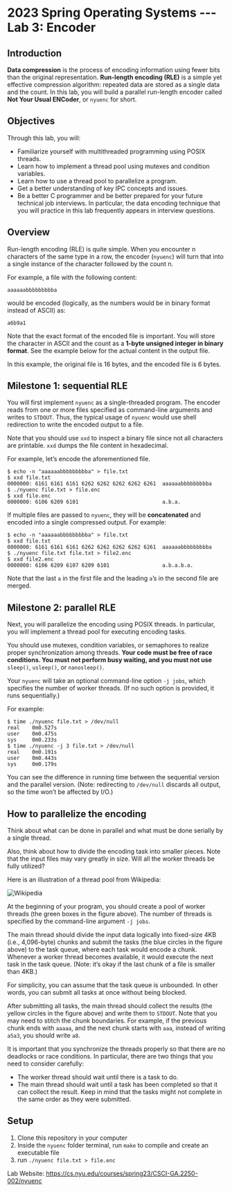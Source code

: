 # 2023 Spring Operating Systems --- Lab 3: Encoder

## Introduction
**Data compression** is the process of encoding information using fewer bits than the original representation. 
**Run-length encoding (RLE)** is a simple yet effective compression algorithm: repeated data are stored as a single data and the count. 
In this lab, you will build a parallel run-length encoder called **Not Your Usual ENCoder**, or `nyuenc` for short.

## Objectives
Through this lab, you will:

* Familiarize yourself with multithreaded programming using POSIX threads.
* Learn how to implement a thread pool using mutexes and condition variables.
* Learn how to use a thread pool to parallelize a program.
* Get a better understanding of key IPC concepts and issues.
* Be a better C programmer and be better prepared for your future technical job interviews. In particular, the data encoding technique that you will practice in this lab frequently appears in interview questions.

## Overview
Run-length encoding (RLE) is quite simple. When you encounter n characters of the same type in a row, the encoder (`nyuenc`) will turn that into a single instance of the character followed by the count n.

For example, a file with the following content:

```
aaaaaabbbbbbbbba
```
would be encoded (logically, as the numbers would be in binary format instead of ASCII) as:

```
a6b9a1
```

Note that the exact format of the encoded file is important. You will store the character in ASCII and the count as a **1-byte unsigned integer in binary format**. See the example below for the actual content in the output file.

In this example, the original file is 16 bytes, and the encoded file is 6 bytes.

## Milestone 1: sequential RLE

You will first implement `nyuenc` as a single-threaded program. The encoder reads from one or more files specified as command-line arguments and writes to `STDOUT`. Thus, the typical usage of `nyuenc` would use shell redirection to write the encoded output to a file.

Note that you should use `xxd` to inspect a binary file since not all characters are printable. `xxd` dumps the file content in hexadecimal.

For example, let’s encode the aforementioned file.


```
$ echo -n "aaaaaabbbbbbbbba" > file.txt
$ xxd file.txt
0000000: 6161 6161 6161 6262 6262 6262 6262 6261  aaaaaabbbbbbbbba
$ ./nyuenc file.txt > file.enc
$ xxd file.enc
0000000: 6106 6209 6101                           a.b.a.
```

If multiple files are passed to `nyuenc`, they will be **concatenated** and encoded into a single compressed output. For example:

```
$ echo -n "aaaaaabbbbbbbbba" > file.txt
$ xxd file.txt
0000000: 6161 6161 6161 6262 6262 6262 6262 6261  aaaaaabbbbbbbbba
$ ./nyuenc file.txt file.txt > file2.enc
$ xxd file2.enc
0000000: 6106 6209 6107 6209 6101                 a.b.a.b.a.
```
Note that the last `a` in the first file and the leading `a`’s in the second file are merged.

## Milestone 2: parallel RLE

Next, you will parallelize the encoding using POSIX threads. In particular, you will implement a thread pool for executing encoding tasks.

You should use mutexes, condition variables, or semaphores to realize proper synchronization among threads. **Your code must be free of race conditions. You must not perform busy waiting, and you must not use** `sleep()`, `usleep()`, or `nanosleep()`.

Your `nyuenc` will take an optional command-line option `-j jobs`, which specifies the number of worker threads. (If no such option is provided, it runs sequentially.)

For example:
```
$ time ./nyuenc file.txt > /dev/null
real    0m0.527s
user    0m0.475s
sys     0m0.233s
$ time ./nyuenc -j 3 file.txt > /dev/null
real    0m0.191s
user    0m0.443s
sys     0m0.179s
```
You can see the difference in running time between the sequential version and the parallel version. (Note: redirecting to `/dev/null` discards all output, so the time won’t be affected by I/O.)

## How to parallelize the encoding

Think about what can be done in parallel and what must be done serially by a single thread.

Also, think about how to divide the encoding task into smaller pieces. Note that the input files may vary greatly in size. Will all the worker threads be fully utilized?

Here is an illustration of a thread pool from Wikipedia:

![Wikipedia](https://upload.wikimedia.org/wikipedia/commons/0/0c/Thread_pool.svg)

At the beginning of your program, you should create a pool of worker threads (the green boxes in the figure above). The number of threads is specified by the command-line argument `-j jobs`.

The main thread should divide the input data logically into fixed-size 4KB (i.e., 4,096-byte) chunks and submit the tasks (the blue circles in the figure above) to the task queue, where each task would encode a chunk. Whenever a worker thread becomes available, it would execute the next task in the task queue. (Note: it’s okay if the last chunk of a file is smaller than 4KB.)

For simplicity, you can assume that the task queue is unbounded. In other words, you can submit all tasks at once without being blocked.

After submitting all tasks, the main thread should collect the results (the yellow circles in the figure above) and write them to `STDOUT`. Note that you may need to stitch the chunk boundaries. For example, if the previous chunk ends with `aaaaa`, and the next chunk starts with `aaa`, instead of writing `a5a3`, you should write `a8`.

It is important that you synchronize the threads properly so that there are no deadlocks or race conditions. In particular, there are two things that you need to consider carefully:

* The worker thread should wait until there is a task to do.
* The main thread should wait until a task has been completed so that it can collect the result. Keep in mind that the tasks might not complete in the same order as they were submitted.


## Setup
1. Clone this repository in your computer
2. Inside the `nyuenc` folder terminal, run `make` to compile and create an executable file
3. run `./nyuenc file.txt > file.enc `

Lab Website: https://cs.nyu.edu/courses/spring23/CSCI-GA.2250-002/nyuenc
